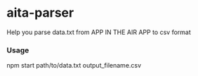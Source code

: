 # aita-parser

Help you parse data.txt from  APP IN THE AIR APP to csv format

### Usage
npm start path/to/data.txt output_filename.csv
